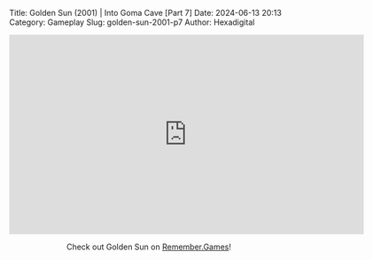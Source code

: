 Title: Golden Sun (2001) | Into Goma Cave [Part 7]
Date: 2024-06-13 20:13
Category: Gameplay
Slug: golden-sun-2001-p7
Author: Hexadigital

<center><iframe src="https://www.youtube.com/embed/tr27gmW2fLI?feature=oembed" allow="accelerometer; autoplay; encrypted-media; gyroscope; picture-in-picture" width="640" height="360" frameborder="0"></iframe>

Check out Golden Sun on [Remember.Games](https://remember.games/game/3374/golden-sun/)!</center>
